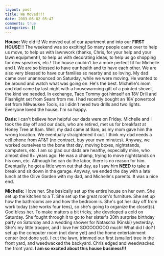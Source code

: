 ```yaml
---
layout: post
title: We Moved!!!
date: 2003-06-02 05:47
comments: true
categories: []
---
```

<b>House:</b>
We did it! We moved out of our apartment and into our <b>FIRST HOUSE</b>!!! The weekend was so exciting! So many people came over to help us move, to help us with lawnwork (thanks, Chris, for your help and your lawn equipment!), to help us with decorating ideas, to help us go shopping for new speakers, etc.! The house couldn't be a more perfect fit for Michelle and I. We are so blessed to have our health and to have each other. We are also very blessed to have our families so nearby and so loving. My dad came over unannounced on Saturday, while we were moving. He wanted to be around and watch what was going on. He's the best. Michelle's mom and dad came by last night with a housewarming gift of a pointed shovel, the kind we needed. In exchange, Taco Tommy got himself an 18V Drill and Flashlight set from Sears from me. I had recently bought an 18V powertool set from Milwaukee Tools, so I didn't need two drills and two lights. Everyone loved the house. I'm so happy.

<b>Dads</b>:
I can't believe how helpful our dads were on Friday. Michelle and I took the day off and our dads, who are retired, met us for breakfast at Honey Tree at 8am. Well, my dad came at 9am, as my mom gave him the wrong location. We eventually straightened it out. I think my dad needs a cell phone from AT&T (no contract, buy your own minutes). Anyway, we worked ourselves to the bone that day, moving boxes, nightstands, computers, etc. I am so glad our dads are healthy, especially mine, who almost died 8+ years ago. He was a champ, trying to move nightstands on his own, etc. Although he can do the labor, there is no reason for him. Eventually, he got a little worn out that day, as I saw him <b>NEED</b> to take a break and sit down in the garage. Anyway, we ended the day with a late lunch at the Olive Garden with my dad, and Michelle's parents. It was a nice end.

<b>Michelle:</b>
I love her. She basically set up the entire house on her own. She set up the kitchen to a T. She set up the great room's furniture. She set up how the bathrooms are and how the bedroom is. She's got her day off from work today (she works four tens), so she's going to organize the closet(s). God bless her. To make matters a bit tricky, she developed a cold on Saturday. She fought through it to go to her sister's 30th surprise birthday party on Saturday and a wedding shower for Natascha (Kinski) yesterday. She's my little trooper, and I love her SOOOOOOOO much! What did I do? I set up the computer room (not done yet) and the home entertainment center (not done yet). I cut the lawn, trimmed our first (smaller) tree in the front yard, and weedwacked the backyard. Chris edged and weedwacked the front yard. <b>I am so excited about this house business!!!</b>
